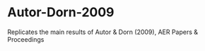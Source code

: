 # Autor-Dorn-2009
Replicates the main results of Autor &amp; Dorn (2009), AER Papers &amp; Proceedings
